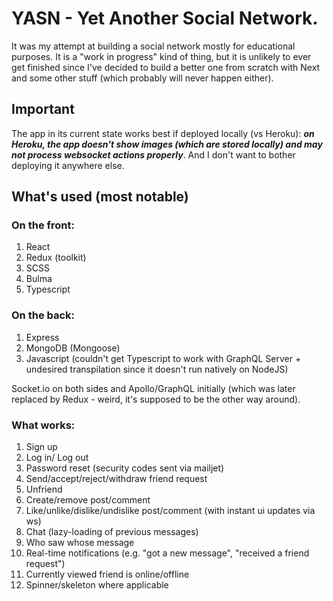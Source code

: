 # YASN - Yet Another Social Network.

It was my attempt at building a social network mostly for educational purposes. It is a "work in progress" kind of thing, but it is unlikely to ever get finished since I've decided to build a better one from scratch with Next and some other stuff (which probably will never happen either).

## Important

The app in its current state works best if deployed locally (vs Heroku): 
***on Heroku, the app doesn't show images (which are stored locally) and may not process websocket actions properly***.
And I don't want to bother deploying it anywhere else.

## What's used (most notable)

### On the front:
1. React
2. Redux (toolkit)
3. SCSS
4. Bulma
4. Typescript

### On the back:
1. Express
2. MongoDB (Mongoose)
3. Javascript (couldn't get Typescript to work with GraphQL Server + undesired transpilation since it doesn't run natively on NodeJS)

Socket.io on both sides and Apollo/GraphQL initially (which was later replaced by Redux - weird, it's supposed to be the other way around).

### What works:
1. Sign up
2. Log in/ Log out
3. Password reset (security codes sent via mailjet)
4. Send/accept/reject/withdraw friend request
5. Unfriend
6. Create/remove post/comment
7. Like/unlike/dislike/undislike post/comment (with instant ui updates via ws)
8. Chat (lazy-loading of previous messages)
9. Who saw whose message
10. Real-time notifications (e.g. "got a new message", "received a friend request")
11. Currently viewed friend is online/offline
12. Spinner/skeleton where applicable
